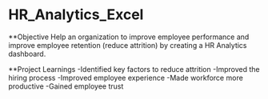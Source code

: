 # HR_Analytics_Excel
**Objective
Help an organization to improve employee performance and improve employee retention (reduce attrition) by creating a HR Analytics dashboard.


**Project Learnings
-Identified key factors to reduce attrition
-Improved the hiring process
-Improved employee experience
-Made workforce more productive
-Gained employee trust
